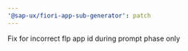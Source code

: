 ```yaml
---
'@sap-ux/fiori-app-sub-generator': patch
---
```


Fix for incorrect flp app id during prompt phase only
